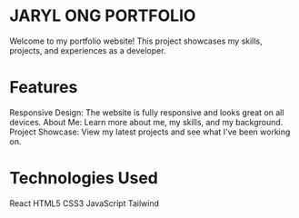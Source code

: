 
# JARYL ONG PORTFOLIO

Welcome to my portfolio website! This project showcases my skills, projects, and experiences as a developer.

# Features
Responsive Design: The website is fully responsive and looks great on all devices.
About Me: Learn more about me, my skills, and my background.
Project Showcase: View my latest projects and see what I've been working on.

# Technologies Used
React
HTML5
CSS3
JavaScript
Tailwind
